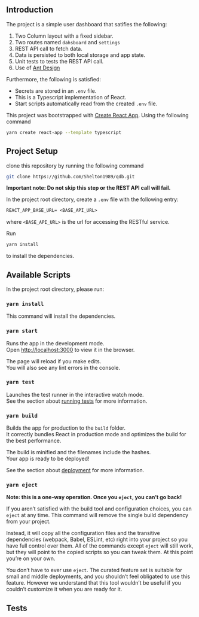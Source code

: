 ## Introduction

The project is a simple user dashboard that satifies the following:
1. Two Column layout with a fixed sidebar.
2. Two routes named `dahsboard` and `settings`
3. REST API call to fetch data.
4. Data is persisted to both local storage and app state.
4. Unit tests to tests the REST API call.
5. Use of [Ant Design](https://ant.design)

Furthermore, the following is satisfied:
- Secrets are stored in an `.env` file.
- This is a Typescript implementation of React.
- Start scripts automatically read from the created `.env` file.


This project was bootstrapped with [Create React App](https://github.com/facebook/create-react-app). Using the following command
```bash
yarn create react-app --template typescript
```
## Project Setup

clone this repository by running the following command
```bash
git clone https://github.com/Shelton1989/qdb.git
```
**Important note: Do not skip this step or the REST API call will fail.**

In the project root directory, create a `.env` file with the following entry:
```txt
REACT_APP_BASE_URL= <BASE_API_URL>
```
where `<BASE_API_URL>` is the url for accessing the RESTful service.

Run 
```bash
yarn install
```
to install the dependencies.

## Available Scripts

In the project root directory, please run:

### `yarn install`
This command will install the dependencies.

### `yarn start`

Runs the app in the development mode.<br />
Open [http://localhost:3000](http://localhost:3000) to view it in the browser.

The page will reload if you make edits.<br />
You will also see any lint errors in the console.

### `yarn test`

Launches the test runner in the interactive watch mode.<br />
See the section about [running tests](https://facebook.github.io/create-react-app/docs/running-tests) for more information.

### `yarn build`

Builds the app for production to the `build` folder.<br />
It correctly bundles React in production mode and optimizes the build for the best performance.

The build is minified and the filenames include the hashes.<br />
Your app is ready to be deployed!

See the section about [deployment](https://facebook.github.io/create-react-app/docs/deployment) for more information.

### `yarn eject`

**Note: this is a one-way operation. Once you `eject`, you can’t go back!**

If you aren’t satisfied with the build tool and configuration choices, you can `eject` at any time. This command will remove the single build dependency from your project.

Instead, it will copy all the configuration files and the transitive dependencies (webpack, Babel, ESLint, etc) right into your project so you have full control over them. All of the commands except `eject` will still work, but they will point to the copied scripts so you can tweak them. At this point you’re on your own.

You don’t have to ever use `eject`. The curated feature set is suitable for small and middle deployments, and you shouldn’t feel obligated to use this feature. However we understand that this tool wouldn’t be useful if you couldn’t customize it when you are ready for it.

## Tests


